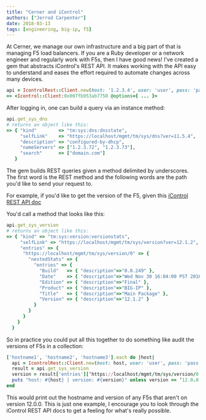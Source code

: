 ```yaml
---
title: "Cerner and iControl"
authors: ["Jerrod Carpenter"]
date: 2018-03-13
tags: [engineering, big-ip, f5]
---
```


At Cerner, we manage our own infrastructure and a big part of that is managing F5 load balancers. If you are a Ruby developer or a network engineer and regularly work with F5s, then I have good news! I've created a gem that abstracts iControl's REST API. It makes working with the API easy to understand and eases the effort required to automate changes across many devices.

```ruby
api = IcontrolRest::Client.new(host: '1.2.3.4', user: 'user', pass: 'pass', verify_cert: false)
=> <Icontrol::Client:0x007fb953ab7750 @options={ ... }>
```

After logging in, one can build a query via an instance method:
```ruby
api.get_sys_dns
# returns an object like this:
=> { "kind"        => "tm:sys:dns:dnsstate",
     "selfLink"    => "https://localhost/mgmt/tm/sys/dns?ver=11.5.4",
     "description" => "configured-by-dhcp",
     "nameServers" => ["1.2.3.72", "1.2.3.73"],
     "search"      => ["domain.com"]
   }
```

The gem builds REST queries given a method delimited by underscores. The first word is the REST method and the following words are the path you'd like to send your request to.

For example, if you'd like to get the version of the F5, given this [iControl REST API doc](https://devcentral.f5.com/d/icontrol-rest-api-reference-version-120)

You'd call a method that looks like this:

```ruby
api.get_sys_version
# returns an object like this:
=> { "kind" => "tm:sys:version:versionstats",
     "selfLink" => "https://localhost/mgmt/tm/sys/version?ver=12.1.2",
     "entries" => {
      "https://localhost/mgmt/tm/sys/version/0" => {
        "nestedStats" => {
          "entries" => {
            "Build"   => { "description"=>"0.0.249" },
            "Date"    => { "description"=>"Wed Nov 30 16:04:00 PST 2016" },
            "Edition" => { "description"=>"Final" },
            "Product" => { "description"=>"BIG-IP" },
            "Title"   => { "description"=>"Main Package" },
            "Version" => { "description"=>"12.1.2" }
          }
        }
      }
    }
  }
```

So in practice you could put all this together to do something like audit the versions of F5s in a collection:
```ruby
['hostname1', 'hostname2', 'hostname3'].each do |host|
  api = IcontrolRest::Client.new(host: host, user: 'user', pass: 'pass', verify_cert: false)
  result = api.get_sys_version
  version = result['entries'][‘https://localhost/mgmt/tm/sys/version/0’]['nestedStats']['entries']['Version']['description']
  puts "host: #{host} | version: #{version}" unless version == ‘12.0.0’
end
```

This would print out the hostname and version of any F5s that aren't on version 12.0.0. This is just one example, I encourage you to look through the iControl REST API docs to get a feeling for what's really possible.
